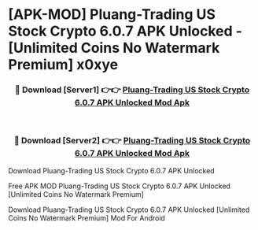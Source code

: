 # [APK-MOD] Pluang-Trading US Stock Crypto 6.0.7 APK Unlocked - [Unlimited Coins No Watermark Premium] x0xye



<div align="center">
<h3>🔴 Download [Server1] 👉👉 <a href="https://momento.my/?title=Pluang-Trading_US_Stock_Crypto_6.0.7_APK_Unlocked">Pluang-Trading US Stock Crypto 6.0.7 APK Unlocked Mod Apk</a></h3><br>

<h3>🔴 Download [Server2] 👉👉 <a href="https://momento.my/?title=Pluang-Trading_US_Stock_Crypto_6.0.7_APK_Unlocked">Pluang-Trading US Stock Crypto 6.0.7 APK Unlocked Mod Apk</a></h3>
</div>



Download Pluang-Trading US Stock Crypto 6.0.7 APK Unlocked 

Free APK MOD Pluang-Trading US Stock Crypto 6.0.7 APK Unlocked [Unlimited Coins No Watermark Premium]

Download Pluang-Trading US Stock Crypto 6.0.7 APK Unlocked [Unlimited Coins No Watermark Premium] Mod For Android
